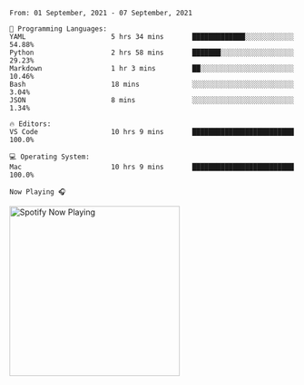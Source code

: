 <!--START_SECTION:waka-->
```text
From: 01 September, 2021 - 07 September, 2021

💬 Programming Languages: 
YAML                     5 hrs 34 mins       █████████████░░░░░░░░░░░░   54.88% 
Python                   2 hrs 58 mins       ███████░░░░░░░░░░░░░░░░░░   29.23% 
Markdown                 1 hr 3 mins         ██░░░░░░░░░░░░░░░░░░░░░░░   10.46% 
Bash                     18 mins             ░░░░░░░░░░░░░░░░░░░░░░░░░   3.04% 
JSON                     8 mins              ░░░░░░░░░░░░░░░░░░░░░░░░░   1.34%

🔥 Editors: 
VS Code                  10 hrs 9 mins       █████████████████████████   100.0%

💻 Operating System: 
Mac                      10 hrs 9 mins       █████████████████████████   100.0%

```


<!--END_SECTION:waka-->

`Now Playing 🎧`

[<img src="https://spotify-now-playing-cyan-seven.vercel.app/api/spotify-playing" alt="Spotify Now Playing" width="300" />](https://open.spotify.com/user/gregnrobinson-ca)



